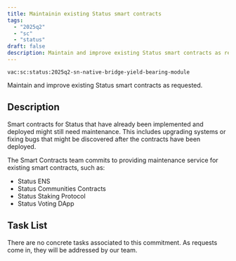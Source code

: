 ```yaml
---
title: Maintainin existing Status smart contracts
tags:
  - "2025q2"
  - "sc"
  - "status"
draft: false
description: Maintain and improve existing Status smart contracts as requested.
---
```


`vac:sc:status:2025q2-sn-native-bridge-yield-bearing-module`

Maintain and improve existing Status smart contracts as requested.

## Description

Smart contracts for Status that have already been implemented and deployed might still need maintenance.
This includes upgrading systems or fixing bugs that might be discovered after the contracts have been deployed.

The Smart Contracts team commits to providing maintenance service for existing smart contracts,
such as:

- Status ENS
- Status Communities Contracts
- Status Staking Protocol
- Status Voting DApp

## Task List

There are no concrete tasks associated to this commitment.
As requests come in,
they will be addressed by our team.
